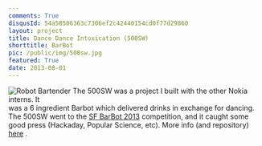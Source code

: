 ```yaml
---
comments: True
disqusId: 54a58506363c7306ef2c42440154cd0f77d29860
layout: project
title: Dance Dance Intoxication (500SW)
shorttitle: BarBot
pic: /public/img/500sw.jpg
featured: True
date: 2013-08-01
---
```


![Robot Bartender]({{site.baseurl}}{{page.pic}})
The 500SW was a project I built 
with the other Nokia interns. It  
was a 6 ingredient Barbot which 
delivered drinks in exchange for 
dancing. The 500SW went to the 
[SF BarBot 2013](//www.barbot.us/)
 competition, and it 
caught some good press (Hackaday, 
Popular Science, etc). More info 
(and repository) 
[here](//500sw.github.io/intro/)
.
